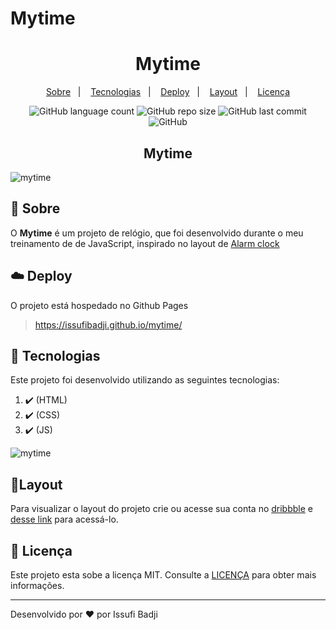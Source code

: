 # Mytime
<h1 align="center" color=" ">
   Mytime
</h1>

<p align="center">
    <a href="#book-sobre">Sobre</a>&nbsp;&nbsp;&nbsp;|&nbsp;&nbsp;&nbsp;
    <a href="#rocket-tecnologias">Tecnologias</a>&nbsp;&nbsp;&nbsp;|&nbsp;&nbsp;&nbsp;
    <a href="#cloud-deploy">Deploy</a>&nbsp;&nbsp;&nbsp;|&nbsp;&nbsp;&nbsp;
    <a href="#layout">Layout</a>&nbsp;&nbsp;&nbsp;|&nbsp;&nbsp;&nbsp;
    <a href="#memo-licença">Licença</a>
</p>

<p align="center">
   
   <img alt="GitHub language count" src="https://img.shields.io/github/languages/count/issufibadji/mytime?style=flat-square">

   <img alt="GitHub repo size" src="https://img.shields.io/github/repo-size/issufibadji/mytime?style=flat-square">

   <img alt="GitHub last commit" src="https://img.shields.io/github/last-commit/issufibadji/mytime?style=flat-square">

   <img alt="GitHub" src="https://img.shields.io/github/license/issufibadji/mytime?style=flat-square">
</p>

<h2 align="center" color=" ">
   Mytime
</h2>

![mytime](https://user-images.githubusercontent.com/45535344/182681921-276c95a4-e722-4383-bdaa-95cfeed09bc9.gif)

## :book: Sobre
O **Mytime**
 é um projeto de relógio, que foi desenvolvido durante o meu treinamento de de JavaScript, inspirado no layout de [Alarm clock](https://dribbble.com/shots/5958443-Alarm-clock)

## :cloud: Deploy
O projeto está hospedado no Github Pages
>https://issufibadji.github.io/mytime/

## :rocket: Tecnologias
Este projeto foi desenvolvido utilizando as seguintes tecnologias:
<!-- ❌✔️ -->
1. ✔️ (HTML)
2. ✔️ (CSS)
3. ✔️ (JS)

![mytime](https://user-images.githubusercontent.com/45535344/181749015-9efd89a3-860f-49b5-ab98-d60d254de9ca.gif)

## 🔖Layout
Para visualizar o layout do projeto crie ou acesse sua conta no [dribbble](dribbble.com) e [desse link](https://dribbble.com/shots/5958443-Alarm-clock) para acessá-lo.

## :memo: Licença
Este projeto esta sobe a licença MIT. Consulte a [LICENÇA](https://github.com/issufibadji/mytime/blob/master/LINCENSE) para obter mais informações.

---

Desenvolvido por :heart: por Issufi Badji










